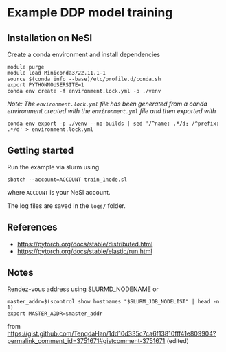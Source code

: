 # Example DDP model training


## Installation on NeSI

Create a conda environment and install dependencies

```
module purge
module load Miniconda3/22.11.1-1
source $(conda info --base)/etc/profile.d/conda.sh
export PYTHONNOUSERSITE=1
conda env create -f environment.lock.yml -p ./venv
```

*Note: The `environment.lock.yml` file has been generated from a conda environment created with the `environment.yml` file and then exported with*

```
conda env export -p ./venv --no-builds | sed '/^name: .*/d; /^prefix: .*/d' > environment.lock.yml
```


## Getting started

Run the example via slurm using

```
sbatch --account=ACCOUNT train_1node.sl
```

where `ACCOUNT` is your NeSI account.

The log files are saved in the `logs/` folder.


## References

- https://pytorch.org/docs/stable/distributed.html
- https://pytorch.org/docs/stable/elastic/run.html


## Notes

Rendez-vous address using SLURMD_NODENAME or

```
master_addr=$(scontrol show hostnames "$SLURM_JOB_NODELIST" | head -n 1)
export MASTER_ADDR=$master_addr
```

from https://gist.github.com/TengdaHan/1dd10d335c7ca6f13810fff41e809904?permalink_comment_id=3751671#gistcomment-3751671 (edited) 

